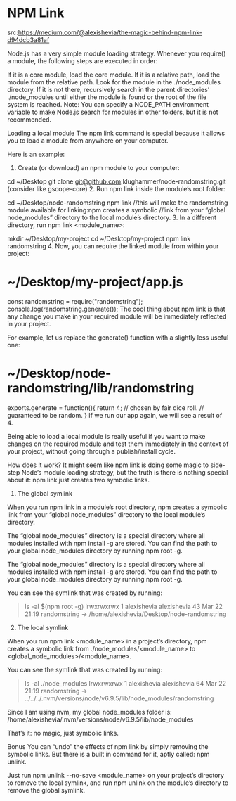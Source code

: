 # NPM Link
src:https://medium.com/@alexishevia/the-magic-behind-npm-link-d94dcb3a81af

Node.js has a very simple module loading strategy. Whenever you require() a module, the following steps are executed in order:

If it is a core module, load the core module.
If it is a relative path, load the module from the relative path.
Look for the module in the ./node_modules directory. If it is not there, recursively search in the 
parent directories’ ./node_modules until either the module is found or the root of the file system is reached.
Note: You can specify a NODE_PATH environment variable to make Node.js search for modules in other folders, but it is not recommended.

Loading a local module
The npm link command is special because it allows you to load a module from anywhere on your computer.

Here is an example:

1. Create (or download) an npm module to your computer:

cd ~/Desktop
git clone git@github.com:klughammer/node-randomstring.git (consider like gscope-core)
2. Run npm link inside the module’s root folder:

cd ~/Desktop/node-randomstring
npm link     //this will make the randomstring module available for linking:npm creates a symbolic
            //link from your “global node_modules” directory to the local module’s directory.
3. In a different directory, run npm link <module_name>:

mkdir ~/Desktop/my-project
cd ~/Desktop/my-project
npm link randomstring
4. Now, you can require the linked module from within your project:

# ~/Desktop/my-project/app.js
const randomstring = require("randomstring");
console.log(randomstring.generate());
The cool thing about npm link is that any change you make in your required module will be immediately reflected in your project.

For example, let us replace the generate() function with a slightly less useful one:

# ~/Desktop/node-randomstring/lib/randomstring
exports.generate = function(){
  return 4; // chosen by fair dice roll.
            // guaranteed to be random.
}
If we run our app again, we will see a result of 4.

Being able to load a local module is really useful if you want to make changes on the required module and test 
them immediately in the context of your project, without going through a publish/install cycle.

How does it work?
It might seem like npm link is doing some magic to side-step Node’s module loading strategy, but the truth is there is nothing special about it:
npm link just creates two symbolic links.

1. The global symlink

When you run npm link in a module’s root directory, npm creates a symbolic link from your “global node_modules” directory to the 
local module’s directory.

The “global node_modules” directory is a special directory where all modules installed with npm install -g are stored. You can 
find the path to your global 
node_modules directory by running npm root -g.

The “global node_modules” directory is a special directory where all modules installed with npm install -g are stored. 
You can find the path to your global node_modules directory by running npm root -g.

You can see the symlink that was created by running:

> ls -al $(npm root -g)
lrwxrwxrwx  1 alexishevia alexishevia   43 Mar 22 21:19 randomstring -> /home/alexishevia/Desktop/node-randomstring

2. The local symlink

When you run npm link <module_name> in a project’s directory, npm creates a symbolic link 
from ./node_modules/<module_name> to <global_node_modules>/<module_name>.

You can see the symlink that was created by running:
> ls -al ./node_modules
lrwxrwxrwx 1 alexishevia alexishevia   64 Mar 22 21:19 randomstring -> ../../../.nvm/versions/node/v6.9.5/lib/node_modules/randomstring

Since I am using nvm, my global node_modules folder is: /home/alexishevia/.nvm/versions/node/v6.9.5/lib/node_modules

That’s it: no magic, just symbolic links.

Bonus
You can “undo” the effects of npm link by simply removing the symbolic links. But there is a built in command for it, aptly called: npm unlink.

Just run npm unlink --no-save <module_name> on your project’s directory to remove the local symlink, and run npm unlink on the module’s 
directory to remove the global symlink.
